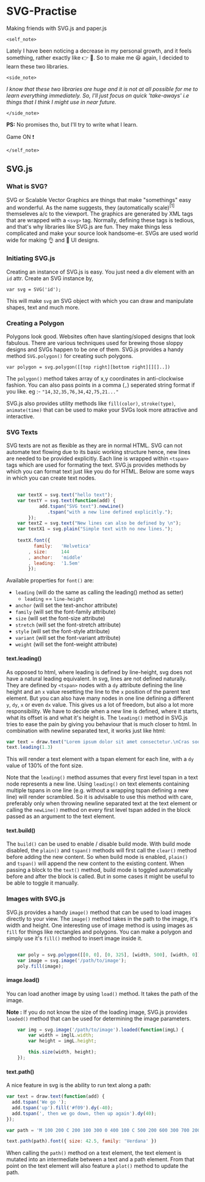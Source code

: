 # SVG-Practise
Making friends with SVG.js and paper.js 

`<self_note>` 

Lately I have been noticing a decrease in my personal growth, and it feels something, rather exactly like :point_right: :poop:.
So to make me :smiley: again, I decided to learn these two libraries.

  `<side_note>`

   *I know that these two libraries are huge and it is not at all possible for me to learn everything immediately. 
   So, I'll just focus on quick 'take-aways' i.e things that I think I might use in near future.*

  `</side_note>` 

**PS:** No promises tho, but I'll try to write what I learn. 

Game ON :exclamation:

`</self_note>`

## SVG.js

### What is SVG?

SVG or Scalable Vector Graphics are things that make "somethings" easy and wonderful.
As the name suggests, they (automatically scale)<sup>[1]</sup> themseleves a/c to the viewport.
The graphics are generated by XML tags that are wrapped with a `<svg>` tag. Normally, defining these tags is tedious, and that's why libraries like SVG.js are fun. They make things less complicated and make your source look handsome-er. 
SVGs are used world wide for making :ok_hand: and :muscle: UI designs.

### Initiating SVG.js

Creating an instance of SVG.js is easy. You just need a div element with an `id` attr.
Create an SVG instance by, 

`var svg = SVG('id');`

This will make `svg` an SVG object with which you can draw and manipulate shapes, text and much more.

### Creating a Polygon

Polygons look good. Websites often have slanting/sloped designs that look fabulous. There are various techniques used for brewing those sloppy designs and SVGs happen to be one of them. SVG.js provides a handy method `SVG.polygon()` for creating such polygons.

`var polygon = svg.polygon([[top right][bottom right][][]..])`

The `polygon()` method takes array of x,y coordinates in anti-clockwise fashion.
You can also pass points in a comma (`,`) seperated string format if you like.
eg :- `"14,32,35,76,34,42,75,21..."`

SVG.js also provides utility methods like `fill(color)`, `stroke(type)`, `animate(time)` that can be used to make your SVGs look more attractive and interactive.

### SVG Texts

SVG texts are not as flexible as they are in normal HTML. SVG can not automate text flowing due to its basic working structure hence, new lines are needed to be provided explicitly. Each line is wrapped within `<tspan>` tags which are used for formating the text. SVG.js provides methods by which you can format text just like you do for HTML. Below are some ways in which you can create text nodes. 

```javascript
	
	var textX = svg.text("hello text");
	var textY = svg.text(function(add) {
			add.tspan("SVG text").newLine()
			   .tspan("with a new line defined explicitly.");
		});
	var textZ = svg.text("New lines can also be defined by \n");
	var textX1 = svg.plain("Simple text with no new lines.");
	
	textX.font({
		  family:   'Helvetica'
		, size:     144
		, anchor:   'middle'
		, leading:  '1.5em'
		});
```	

Available properties for `font()` are:

* `leading` (will do the same as calling the leading() method as setter)
	* `leading` == `line-height`
* `anchor` (will set the text-anchor attribute)
* `family` (will set the font-family attribute)
* `size` (will set the font-size attribute)
* `stretch` (will set the font-stretch attribute)
* `style` (will set the font-style attribute)
* `variant` (will set the font-variant attribute)
* `weight` (will set the font-weight attribute)


#### text.leading()

As opposed to html, where leading is defined by line-height, svg does not have a natural leading equivalent. In svg, lines are not defined naturally. They are defined by `<tspan>` nodes with a `dy` attribute defining the line height and an `x` value resetting the line to the `x` position of the parent text element. But you can also have many nodes in one line defining a different `y`, `dy`, `x` or even `dx` value. This gives us a lot of freedom, but also a lot more responsibility. We have to decide when a new line is defined, where it starts, what its offset is and what it's height is. The `leading()` method in SVG.js tries to ease the pain by giving you behaviour that is much closer to html. In combination with newline separated text, it works just like html:

```javascript
var text = draw.text("Lorem ipsum dolor sit amet consectetur.\nCras sodales imperdiet auctor.")
text.leading(1.3)

```

This will render a text element with a tspan element for each line, with a `dy` value of 130% of the font size.

Note that the `leading()` method assumes that every first level tspan in a text node represents a new line. Using `leading()` on text elements containing multiple tspans in one line (e.g. without a wrapping tspan defining a new line) will render scrambled. So it is advisable to use this method with care, preferably only when throwing newline separated text at the text element or calling the `newLine()` method on every first level tspan added in the block passed as an argument to the text element.

#### text.build()

The `build()` can be used to enable / disable build mode. With build mode disabled, the `plain()` and `tspan()` methods will first call the `clear()` method before adding the new content. So when build mode is enabled, `plain()` and `tspan()` will append the new content to the existing content. When passing a block to the `text()` method, build mode is toggled automatically before and after the block is called. But in some cases it might be useful to be able to toggle it manually.

### Images with SVG.js

SVG.js provides a handy `image()` method that can be used to load images directly to your view. The `image()` method takes in the path to the image, it's width and height. One interesting use of image method is using images as `fill` for things like rectangles and polygons. You can make a polygon and simply use it's `fill()` method to insert image inside it.

```javascript

	var poly = svg.polygon([[0, 0], [0, 325], [width, 500], [width, 0]]);
	var image = svg.image('/path/to/image');
	poly.fill(image);

```

#### image.load()

You can load another image by using `load()` method. It takes the path of the image. 

**Note :** If you do not know the size of the loading image, SVG.js provides `loaded()` method that can be used for determining the image parameters.

```javascript
	var img = svg.image('/path/to/image').loaded(function(imgL) {
		var width = imglL.width;
		var height = imgL.height;

		this.size(width, height);
	});
``` 

#### text.path()

A nice feature in svg is the ability to run text along a path:

```javascript
var text = draw.text(function(add) {
  add.tspan('We go ');
  add.tspan('up').fill('#f09').dy(-40);
  add.tspan(', then we go down, then up again').dy(40);
});

var path = 'M 100 200 C 200 100 300 0 400 100 C 500 200 600 300 700 200 C 800 100 900 100 900 100'

text.path(path).font({ size: 42.5, family: 'Verdana' })
```

When calling the `path()` method on a text element, the text element is mutated into an intermediate between a text and a path element. From that point on the text element will also feature a `plot()` method to update the path.